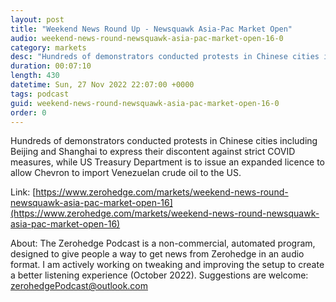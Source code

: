 ```yaml
---
layout: post
title: "Weekend News Round Up - Newsquawk Asia-Pac Market Open"
audio: weekend-news-round-newsquawk-asia-pac-market-open-16-0
category: markets
desc: "Hundreds of demonstrators conducted protests in Chinese cities including Beijing and Shanghai to express their discontent against strict COVID measures, while US Treasury Department is to issue an expanded licence to allow Chevron to import Venezuelan crude oil to the US."
duration: 00:07:10
length: 430
datetime: Sun, 27 Nov 2022 22:07:00 +0000
tags: podcast
guid: weekend-news-round-newsquawk-asia-pac-market-open-16-0
order: 0
---
```

Hundreds of demonstrators conducted protests in Chinese cities including Beijing and Shanghai to express their discontent against strict COVID measures, while US Treasury Department is to issue an expanded licence to allow Chevron to import Venezuelan crude oil to the US.

Link: [https://www.zerohedge.com/markets/weekend-news-round-newsquawk-asia-pac-market-open-16](https://www.zerohedge.com/markets/weekend-news-round-newsquawk-asia-pac-market-open-16)

About: The Zerohedge Podcast is a non-commercial, automated program, designed to give people a way to get news from Zerohedge in an audio format.  I am actively working on tweaking and improving the setup to create a better listening experience (October 2022).  Suggestions are welcome: [zerohedgePodcast@outlook.com](mailto:zerohedgePodcast@outlook.com)